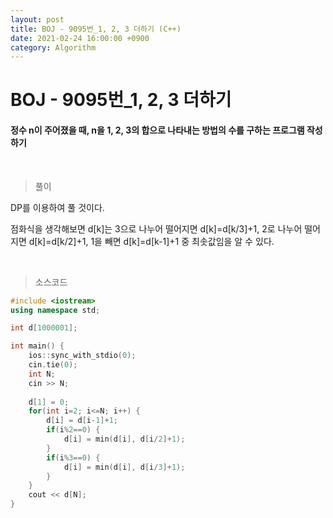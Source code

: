 ```yaml
---
layout: post
title: BOJ - 9095번_1, 2, 3 더하기 (C++)
date: 2021-02-24 16:00:00 +0900
category: Algorithm
---
```


# BOJ - 9095번_1, 2, 3 더하기

#### 정수 n이 주어졌을 때, n을 1, 2, 3의 합으로 나타내는 방법의 수를 구하는 프로그램 작성하기

<br/>

> 풀이

DP를 이용하여 풀 것이다.

점화식을 생각해보면 d[k]는 3으로 나누어 떨어지면 d[k]=d[k/3]+1, 2로 나누어 떨어지면 d[k]=d[k/2]+1, 1을 빼면 d[k]=d[k-1]+1 중 최솟값임을 알 수 있다.

<br/>

> 소스코드

```c++
#include <iostream>
using namespace std;

int d[1000001];

int main() {
	ios::sync_with_stdio(0);
	cin.tie(0);
	int N;
	cin >> N;
	
	d[1] = 0;
	for(int i=2; i<=N; i++) {
		d[i] = d[i-1]+1;
		if(i%2==0) {
			d[i] = min(d[i], d[i/2]+1);
		}
		if(i%3==0) {
			d[i] = min(d[i], d[i/3]+1);
		}
	}
	cout << d[N];
}
```

